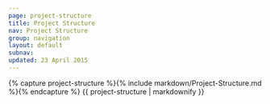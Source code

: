 ```yaml
---
page: project-structure
title: Project Structure
nav: Project Structure
group: navigation
layout: default
subnav:
updated: 23 April 2015
---
```


<div class="docs-section">
		{% capture project-structure %}{% include markdown/Project-Structure.md %}{% endcapture %}
		{{ project-structure | markdownify }}
</div>